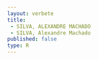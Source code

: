 ```yaml
---
layout: verbete
title:
 - SILVA, ALEXANDRE MACHADO
 - SILVA, Alexandre Machado
published: false
type: R
---
```


